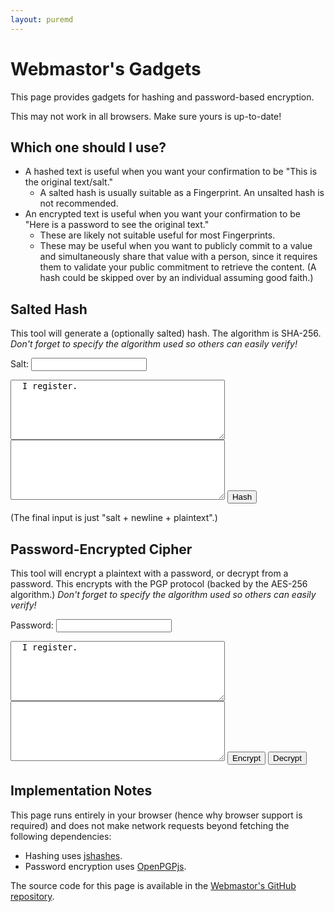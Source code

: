 ```yaml
---
layout: puremd
---
```

<script src="http://cdn.rawgit.com/h2non/jsHashes/master/hashes.js"></script>
<script src="https://unpkg.com/openpgp@6.1.0/dist/openpgp.min.js"></script>
<script>
  async function handleHash() {
    const salt = document.getElementById("hash-salt").value;
    const plaintext = document.getElementById("hash-plaintext").value;
    const salted_plaintext = (salt.trim() + "\n" + plaintext.trim()).trim();
    const hashedMessage = new Hashes.SHA256().b64(salted_plaintext);
    const output = document.getElementById("hash-output");
    output.textContent = hashedMessage;
  }
  async function handleEncrypt() {
    const password = document.getElementById("cry-password").value;
    const plaintext = document.getElementById("cry-plaintext").value;
    const message = await openpgp.createMessage({ text: plaintext.trim() });
    const encryptedMessage = await openpgp.encrypt({
      message,
      passwords: [password],
    });
    const output = document.getElementById("cry-ciphertext");
    output.value = encryptedMessage;
  }
  async function handleDecrypt() {
    const password = document.getElementById("cry-password").value;
    const ciphertext = document.getElementById("cry-ciphertext").value;
    const message = await openpgp.readMessage({ armoredMessage: ciphertext.trim() });
    const decryptedMessage = (await openpgp.decrypt({
      message,
      passwords: [password],
    })).data;
    const output = document.getElementById("cry-plaintext");
    output.value = decryptedMessage;
  }
</script>

# Webmastor's Gadgets

This page provides gadgets for hashing and password-based encryption.

This may not work in all browsers. Make sure yours is up-to-date!

## Which one should I use?

- A hashed text is useful when you want your confirmation to be "This is the original text/salt."
  - A salted hash is usually suitable as a Fingerprint. An unsalted hash is not recommended.
- An encrypted text is useful when you want your confirmation to be "Here is a password
to see the original text."
  - These are likely not suitable useful for most Fingerprints.
  - These may be useful when you want to publicly commit to a value and simultaneously share that value with a person, since it requires them to validate your public commitment to retrieve the content. (A hash could be skipped over by an individual assuming good faith.)

## Salted Hash

This tool will generate a (optionally salted) hash. The algorithm is SHA-256.
 _Don't forget to specify the algorithm used so others can easily verify!_

<label for="hash-salt">Salt:</label>
<input type="text" id="hash-salt" name="hash-salt" />

<textarea id="hash-plaintext" name="hash-plaintext" rows="6" cols="40">
  I register.
</textarea>
<textarea id="hash-output" name="hash-output" rows="6" cols="40" readonly>
</textarea>

<input type="button" value="Hash" onclick="handleHash();">


(The final input is just "salt + newline + plaintext".)

## Password-Encrypted Cipher

This tool will encrypt a plaintext with a password, or decrypt from a password. This encrypts with the PGP protocol (backed by the AES-256 algorithm.)
 _Don't forget to specify the algorithm used so others can easily verify!_

<label for="cry-password">Password:</label>
<input type="text" id="cry-password" name="cry-password" />

<textarea id="cry-plaintext" name="cry-plaintext" rows="6" cols="40">
  I register.
</textarea>
<textarea id="cry-ciphertext" name="cry-ciphertext" rows="6" cols="40">
</textarea>

<input type="button" value="Encrypt" onclick="handleEncrypt();">
<input type="button" value="Decrypt" onclick="handleDecrypt();">


## Implementation Notes

This page runs entirely in your browser (hence why browser support is required) and does not make network requests beyond fetching the following dependencies:

- Hashing uses [jshashes](<https://www.npmjs.com/package/jshashes>).
- Password encryption uses [OpenPGPjs](<https://openpgpjs.org>).

The source code for this page is available in the [Webmastor's GitHub repository](<https://github.com/AgoraNomic/Webmastor/blob/gh-pages/gadgets.md?plain=1>).
